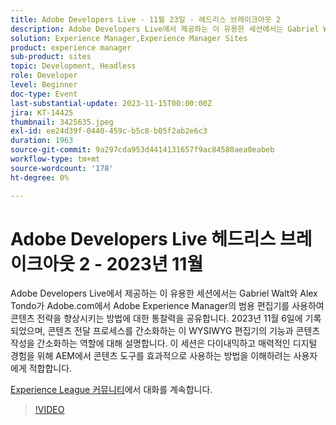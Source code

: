 ```yaml
---
title: Adobe Developers Live - 11월 23일 - 헤드리스 브레이크아웃 2
description: Adobe Developers Live에서 제공하는 이 유용한 세션에서는 Gabriel Walt와 Alex Tondo가 Adobe.com에서 Adobe Experience Manager의 범용 편집기를 사용하여 콘텐츠 전략을 향상시키는 방법에 대한 통찰력을 공유합니다. 2023년 11월 6일에 기록되었으며, 콘텐츠 전달 프로세스를 간소화하는 이 WYSIWYG 편집기의 기능과 콘텐츠 작성을 간소화하는 역할에 대해 설명합니다. 이 세션은 다이내믹하고 매력적인 디지털 경험을 위해 AEM에서 콘텐츠 도구를 효과적으로 사용하는 방법을 이해하려는 사용자에게 적합합니다.
solution: Experience Manager,Experience Manager Sites
product: experience manager
sub-product: sites
topic: Development, Headless
role: Developer
level: Beginner
doc-type: Event
last-substantial-update: 2023-11-15T00:00:00Z
jira: KT-14425
thumbnail: 3425635.jpeg
exl-id: ee24d39f-0440-459c-b5c8-b05f2ab2e6c3
duration: 1963
source-git-commit: 9a297cda953d4414131657f9ac84580aea0eabeb
workflow-type: tm+mt
source-wordcount: '178'
ht-degree: 0%

---
```


# Adobe Developers Live 헤드리스 브레이크아웃 2 - 2023년 11월

Adobe Developers Live에서 제공하는 이 유용한 세션에서는 Gabriel Walt와 Alex Tondo가 Adobe.com에서 Adobe Experience Manager의 범용 편집기를 사용하여 콘텐츠 전략을 향상시키는 방법에 대한 통찰력을 공유합니다. 2023년 11월 6일에 기록되었으며, 콘텐츠 전달 프로세스를 간소화하는 이 WYSIWYG 편집기의 기능과 콘텐츠 작성을 간소화하는 역할에 대해 설명합니다. 이 세션은 다이내믹하고 매력적인 디지털 경험을 위해 AEM에서 콘텐츠 도구를 효과적으로 사용하는 방법을 이해하려는 사용자에게 적합합니다.

[Experience League 커뮤니티](https://adobe.ly/46ELi7X)에서 대화를 계속합니다.

>[!VIDEO](https://video.tv.adobe.com/v/3425635/?learn=on)
